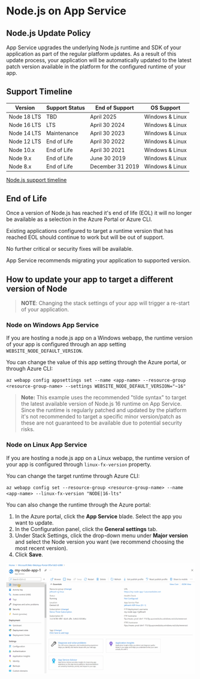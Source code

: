 # Node.js on App Service

## Node.js Update Policy

App Service upgrades the underlying Node.js runtime and SDK of your application as part of the regular platform updates. As a result of this update process, your application will be automatically updated to the latest patch version available in the platform for the configured runtime of your app.

## Support Timeline

|    Version    | Support Status |   End of Support  |   OS Support    |
|---------------| -------------- | ----------------- |---------------- |
|  Node 18 LTS  | TBD            | April 2025        | Windows & Linux |
|  Node 16 LTS  | LTS            | April 30 2024     | Windows & Linux |
|  Node 14 LTS  | Maintenance    | April 30 2023     | Windows & Linux |
|  Node 12 LTS  | End of Life    | April 30 2022     | Windows & Linux |
|  Node 10.x    | End of Life    | April 30 2021     | Windows & Linux |
|  Node 9.x     | End of Life    | June 30 2019      | Windows & Linux |
|  Node 8.x     | End of Life    | December 31 2019  | Windows & Linux |

[Node.js support timeline](https://nodejs.org/about/releases/)

## End of Life

Once a version of Node.js has reached it's end of life (EOL) it will no longer be available as a selection in the Azure Portal or Azure CLI.

Existing applications configured to target a runtime version that has reached EOL should continue to work but will be out of support.

No further critical or security fixes will be available.

App Service recommends migrating your application to supported version.

## How to update your app to target a different version of Node

>**NOTE**:
>Changing the stack settings of your app will trigger a re-start of your application.

### Node on Windows App Service

If you are hosting a node.js app on a Windows webapp, the runtime version of your app is configured through an app setting `WEBSITE_NODE_DEFAULT_VERSION`.

You can change the value of this app setting through the Azure portal, or through Azure CLI:

```azurecli-interactive
az webapp config appsettings set --name <app-name> --resource-group <resource-group-name> --settings WEBSITE_NODE_DEFAULT_VERSION="~16"
```

> **Note:** This example uses the recommended "tilde syntax" to target the latest available version of Node.js 16 runtime on App Service.
> Since the runtime is regularly patched and updated by the platform it's not recommended to target a specific minor version/patch as these are not guaranteed to be available due to potential security risks.

### Node on Linux App Service

If you are hosting a node.js app on a Linux webapp, the runtime version of your app is configured through `linux-fx-version` property.

You can change the target runtime through Azure CLI:

```azurecli-interactive
az webapp config set --resource-group <resource-group-name> --name <app-name> --linux-fx-version "NODE|16-lts"
```

You can also change the runtime through the Azure portal: 

1. In the Azure portal, click the **App Service** blade. Select the app you want to update. 
2. In the Configuration panel, click the **General settings** tab.
3. Under Stack Settings, click the drop-down menu under **Major version** and select the Node version you want (we recommend choosing the most recent version).
4. Click **Save**.

![Stack Version](./media/node.gif)
